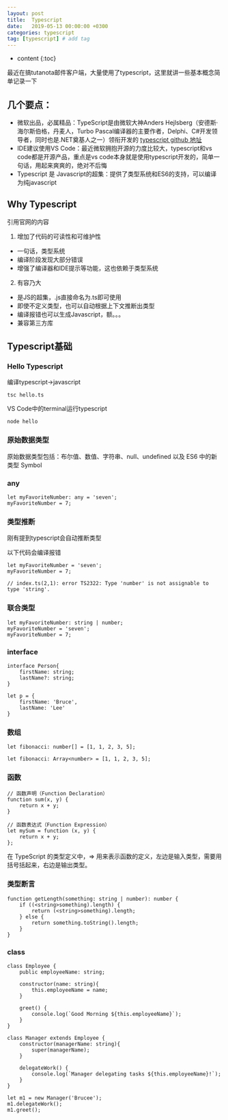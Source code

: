 ```yaml
---
layout: post
title:  Typescript
date:   2019-05-13 00:00:00 +0300
categories: typescript
tag: [typescript] # add tag
---
```


* content
{:toc}


最近在搞tutanota邮件客户端，大量使用了typescript，这里就讲一些基本概念简单记录一下

## 几个要点：

- 微软出品，必属精品：TypeScript是由微软大神Anders Hejlsberg（安德斯·海尔斯伯格，丹麦人，Turbo Pascal编译器的主要作者，Delphi、C#开发领导者，同时也是.NET奠基人之一）领衔开发的
[typescript github 地址](https://github.com/Microsoft/TypeScript)
- IDE建议使用VS Code：最近微软拥抱开源的力度比较大，typescript和vs code都是开源产品，重点是vs code本身就是使用typescript开发的，简单一句话，用起来爽爽的，绝对不后悔
- Typescript 是 Javascript的超集：提供了类型系统和ES6的支持，可以编译为纯javascript

## Why Typescript

引用官网的内容

1.  增加了代码的可读性和可维护性

- 一句话，类型系统
- 编译阶段发现大部分错误
- 增强了编译器和IDE提示等功能，这也依赖于类型系统

2.  有容乃大

- 是JS的超集，.js直接命名为.ts即可使用
- 即使不定义类型，也可以自动根据上下文推断出类型
- 编译报错也可以生成Javascript，额。。。
- 兼容第三方库

## Typescript基础

### Hello Typescript

编译typescript->javascript

```
tsc hello.ts
```

VS Code中的terminal运行typescript

```
node hello
```

### 原始数据类型

原始数据类型包括：布尔值、数值、字符串、null、undefined 以及 ES6 中的新类型 Symbol

### any

```
let myFavoriteNumber: any = 'seven';
myFavoriteNumber = 7;
```

### 类型推断

刚有提到typescript会自动推断类型

以下代码会编译报错

```
let myFavoriteNumber = 'seven';
myFavoriteNumber = 7;

// index.ts(2,1): error TS2322: Type 'number' is not assignable to type 'string'.
```

### 联合类型

```
let myFavoriteNumber: string | number;
myFavoriteNumber = 'seven';
myFavoriteNumber = 7;
```

### interface

```
interface Person{
    firstName: string;
    lastName?: string;
}

let p = {
    firstName: 'Bruce',
    lastName: 'Lee'
}
```

### 数组

```
let fibonacci: number[] = [1, 1, 2, 3, 5];

let fibonacci: Array<number> = [1, 1, 2, 3, 5];
```

### 函数

```
// 函数声明（Function Declaration）
function sum(x, y) {
    return x + y;
}

// 函数表达式（Function Expression）
let mySum = function (x, y) {
    return x + y;
};
```

在 TypeScript 的类型定义中，=> 用来表示函数的定义，左边是输入类型，需要用括号括起来，右边是输出类型。

### 类型断言

```
function getLength(something: string | number): number {
    if ((<string>something).length) {
        return (<string>something).length;
    } else {
        return something.toString().length;
    }
}
```

### class

```
class Employee {
    public employeeName: string;

    constructor(name: string){
        this.employeeName = name;
    }

    greet() {
        console.log(`Good Morning ${this.employeeName}`);
    }
}

class Manager extends Employee {
    constructor(managerName: string){
        super(managerName);
    }
    
    delegateWork() {
        console.log(`Manager delegating tasks ${this.employeeName}!`);
    }
}

let m1 = new Manager('Brucee');
m1.delegateWork();
m1.greet();
```

